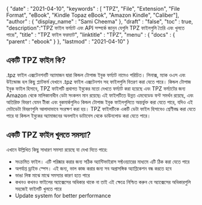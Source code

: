 {
  "date" : "2021-04-10",
  "keywords" : [ "TPZ", "File", "Extension", "File Format", "eBook", "Kindle Topaz eBook", "Amazon Kindle", "Caliber"],
  "author" : {
    "display_name" : "Sami Cheema"
},
  "draft" : "false",
  "toc" : true,
  "description":"TPZ ফাইল ফর্ম্যাট এবং API সম্পর্কে জানুন যেগুলি TPZ ফাইলগুলি তৈরি এবং খুলতে পারে৷",
  "title" : "TPZ ফাইল ফরম্যাট",
  "linktitle" : "TPZ",
  "menu" : {
    "docs" : {
      "parent" : "ebook"
}
},
  "lastmod" : "2021-04-10"
}

## একটি TPZ ফাইল কি? ##

.tpz ফাইল এক্সটেনশনটি অ্যামাজন দ্বারা কিন্ডল টোপাজ ইবুক ফর্ম্যাট নামেও পরিচিত। লিনাক্স, ম্যাক ওএস এবং উইন্ডোজ হল কিছু প্ল্যাটফর্ম যেখানে .tpz ফাইল এক্সটেনশন সহ ফাইলগুলি বিতরণ করা যেতে পারে। কিন্ডল টোপাজ ইবুক ফাইল হিসাবে, TPZ ফাইলটি প্রথাগত ইবুকের মতো দেখতে ফর্ম্যাট করা হয়েছে এবং TPZ ফর্ম্যাটের জন্য Amazon থেকে মালিকানাধীন ডেটা সংকলন মান রয়েছে৷ এই ফাইলটিতে উন্নত এমবেডেড ফন্ট সমর্থন রয়েছে, এবং অতিরিক্ত বিবরণ যেমন টীকা এবং বুকমার্কগুলিও কিন্ডল টোপাজ ইবুক ফাইলগুলিতে অন্তর্ভুক্ত করা যেতে পারে, যদিও এই মেটাডেটা বিবরণগুলি আলাদাভাবে সংরক্ষণ করা হয়। TPZ ফাইলটিকে একটি ডেটা ফাইল হিসাবেও শ্রেণীবদ্ধ করা যেতে পারে যা কিন্ডল ইবুকের অ্যামাজনের অনলাইন ডাটাবেস থেকে ডাউনলোড করা যেতে পারে।

## একটি TPZ ফাইল খুলতে সমস্যা? ##

এখানে উল্লিখিত কিছু সাধারণ সমস্যা রয়েছে যা দেখা দিতে পারে:

* সংক্রমিত ফাইল। এটি পরিষ্কার করার জন্য সঠিক অ্যান্টিভাইরাস সফ্টওয়্যারের মাধ্যমে এটি ঠিক করা যেতে পারে
* অপর্যাপ্ত ড্রাইভ স্পেস। এই জন্য, ভাল কাজ করার জন্য সব অপ্রাসঙ্গিক অ্যাপ্লিকেশন বন্ধ করতে হবে
* ভাঙা লিঙ্ক মাঝে মাঝে সমস্যার কারণ হতে পারে
* কখনও কখনও ফাইলের অ্যাক্সেসের অধিকার থাকে না তাই এই ক্ষেত্রে নিশ্চিত করুন যে অ্যাক্সেসের অধিকারগুলি সহজেই ফাইলটি খুলতে পারে
 *	Update system for better performance
